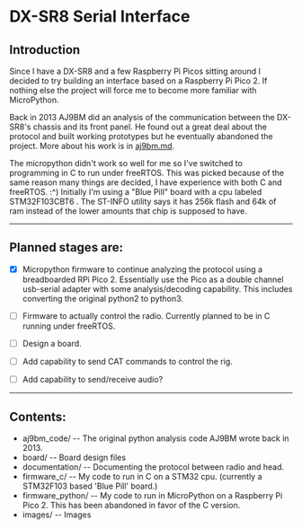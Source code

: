 # DX-SR8 Serial Interface

## Introduction

Since I have a DX-SR8 and a few Raspberry Pi Picos sitting around I decided to try building an interface based on a Raspberry Pi Pico 2. If nothing else the project will force me to become more familiar with MicroPython.

Back in 2013 AJ9BM did an analysis of the communication between the DX-SR8's chassis and its front panel. He found out a great deal about the protocol and built working prototypes but he eventually abandoned the project. More about his work is in [aj9bm.md](./aj9bm.md).
 
The micropython didn't work so well for me so I've switched to programming in C to run under freeRTOS. This was picked because of the same reason many things are decided, I have experience with both C and freeRTOS. :^) Initially I'm using a "Blue Pill" board with a cpu labeled STM32F103CBT6 . The ST-INFO utility says it has 256k flash and 64k of ram instead of the lower amounts that chip is supposed to have. 

---

## Planned stages are:

- [x] Micropython firmware to continue analyzing the protocol using a breadboarded RPi Pico 2. Essentially use the Pico as a double channel usb-serial adapter with some analysis/decoding capability. This includes converting the original python2 to python3.

- [ ] Firmware to actually control the radio. Currently planned to be in C running under freeRTOS.

- [ ] Design a board.

- [ ] Add capability to send CAT commands to control the rig.

- [ ] Add capability to send/receive audio?

---

## Contents:

- aj9bm_code/ -- The original python analysis code AJ9BM wrote back in 2013.
- board/ -- Board design files
- documentation/ -- Documenting the protocol between radio and head.
- firmware_c/ -- My code to run in C on a STM32 cpu. (currently a STM32F103 based 'Blue Pill' board.)
- firmware_python/ -- My code to run in MicroPython on a Raspberry Pi Pico 2. This has been abandoned in favor of the C version.
- images/ -- Images

